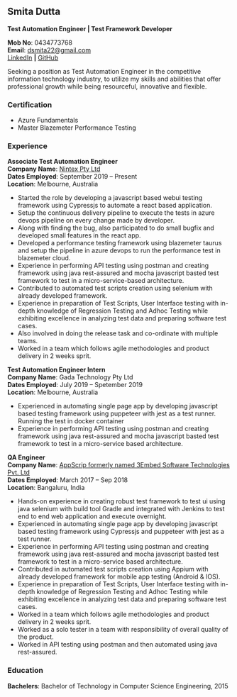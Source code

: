 ## Smita Dutta  
**Test Automation Engineer | Test Framework Developer**

**Mob No**: 0434773768  
**Email**: dsmita22@gmail.com  
[LinkedIn](www.linkedin.com/in/smitadutta) **|**
[GitHub](https://github.com/dsmita22)  

Seeking a position as Test Automation Engineer in the competitive information technology industry, to utilize my skills and abilities that offer professional growth while being resourceful, innovative and flexible.

### **Certification**
- Azure Fundamentals
- Master Blazemeter Performance Testing
 
### **Experience**

**Associate Test Automation Engineer**  
**Company Name**: [Nintex Pty Ltd](https://www.nintex.com/)     
**Dates Employed**: September 2019 – Present  
**Location**: Melbourne, Australia  
- Started the role by developing a javascript based webui testing framework using Cypressjs to automate a react based application. 
-  Setup the continuous delivery pipeline to execute the tests in azure devops pipeline on every change made by developer. 
- Along with finding the bug, also participated to do small bugfix and developed small features in the react app. 
- Developed a performance testing framework using blazemeter taurus and setup the pipeline in azure devops to run the performance test in blazemeter cloud. 
- Experience in performing API testing using postman and creating framework using java rest-assured and mocha javascript basted test framework to test in a micro-service-based architecture. 
- Contributed to automated test scripts creation using selenium with already developed framework. 
- Experience in preparation of Test Scripts, User Interface testing with in-depth knowledge of Regression Testing and Adhoc Testing while exhibiting excellence in analyzing test data and preparing software test cases. 
- Also involved in doing the release task and co-ordinate with multiple teams. 
- Worked in a team which follows agile methodologies and product delivery in 2 weeks sprit.

**Test Automation Engineer Intern**  
**Company Name**: Gada Technology Pty Ltd  
**Dates Employed**: July 2019 – Spetember 2019  
**Location**: Melbourne, Australia  
- Experienced in automating single page app by developing javascript based testing framework using puppeteer with jest as a test runner. Running the test in docker container 
- Experience in performing API testing using postman and creating framework using java rest-assured and mocha javascript basted test framework to test in a micro-service based architecture.

**QA Engineer**  
**Company Name**: [AppScrip formerly named 3Embed Software Technologies Pvt. Ltd](https://www.appscrip.com/)  
**Dates Employed**: March 2017 – Sep 2018  
**Location**: Bangaluru, India  
- Hands-on experience in creating robust test framework to test ui using java selenium with build tool Gradle and integrated with Jenkins to test end to end web application and execute overnight.
- Experienced in automating single page app by developing javascript based testing framework using Cypressjs and puppeteer with jest as a test runner.
- Experience in performing API testing using postman and creating framework using java rest-assured and mocha javascript basted test framework to test in a micro-service based architecture.
- Contributed in automated test scripts creation using Appium with already developed framework for mobile app testing (Android & IOS).
- Experience in preparation of Test Scripts, User Interface testing with in-depth knowledge of Regression Testing and Adhoc Testing while exhibiting excellence in analyzing test data and preparing software test cases.
- Worked in a team which follows agile methodologies and product delivery in 2 weeks sprit.
- Worked as a solo tester in a team with responsibility of overall quality of the product.
- Worked in API testing using postman and then automated using java rest-assured.

### **Education**
**Bachelers**: Bachelor of Technology in Computer Science Engineering, 2015
